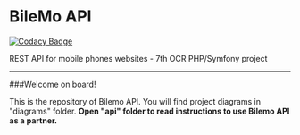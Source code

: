 # BileMo API

[![Codacy Badge](https://api.codacy.com/project/badge/Grade/cd6375f063a44b079c7a842ec5cb7ae3)](https://www.codacy.com/app/bhalexx/bilemo?utm_source=github.com&utm_medium=referral&utm_content=bhalexx/bilemo&utm_campaign=badger)

REST API for mobile phones websites - 7th OCR PHP/Symfony project

----

###Welcome on board!

This is the repository of Bilemo API.
You will find project diagrams in "diagrams" folder.
**Open "api" folder to read instructions to use Bilemo API as a partner.**